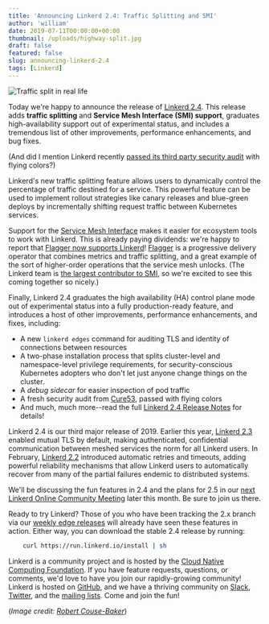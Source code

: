 ```yaml
---
title: 'Announcing Linkerd 2.4: Traffic Splitting and SMI'
author: 'william'
date: 2019-07-11T00:00:00+00:00
thumbnail: /uploads/highway-split.jpg
draft: false
featured: false
slug: announcing-linkerd-2.4
tags: [Linkerd]
---
```


![Traffic split in real life](/uploads/highway-split.jpg)

Today we're happy to announce the release of [Linkerd
2.4](https://github.com/linkerd/linkerd2/releases/tag/stable-2.4.0). This
release adds **traffic splitting** and **Service Mesh Interface (SMI)
support**, graduates high-availability support out of experimental status, and
includes a tremendous list of other improvements, performance enhancements, and
bug fixes.

(And did I mention Linkerd recently [passed its third party security
audit](https://twitter.com/wm/status/1144746496807428096) with flying colors?)

Linkerd's new traffic splitting feature allows users to dynamically control the
percentage of traffic destined for a service. This powerful feature can be used
to implement rollout strategies like canary releases and blue-green deploys by
incrementally shifting request traffic between Kubernetes services.

Support for the [Service Mesh Interface](https://smi-spec.io/) makes it easier
for ecosystem tools to work with Linkerd. This is already paying dividends:
we're happy to report that [Flagger now supports
Linkerd](https://docs.flagger.app/usage/linkerd-progressive-delivery)!
[Flagger](https://github.com/weaveworks/flagger) is a progressive delivery
operator that combines metrics and traffic splitting, and a great example of
the sort of higher-order operations that the service mesh unlocks. (The Linkerd
team is [the largest contributor to
SMI](https://linkerd.io/2019/05/24/linkerd-and-smi/), so we're excited to see
this coming together so nicely.)

Finally, Linkerd 2.4 graduates the high availability (HA) control plane mode
out of experimental status into a fully production-ready feature, and
introduces a host of other improvements, performance enhancements, and fixes,
including:

- A new `linkerd edges` command for auditing TLS and identity of connections
  between resources
- A two-phase installation process that splits cluster-level and
  namespace-level privilege requirements, for security-conscious Kubernetes
  adopters who don't let just anyone change things on the cluster.
- A *debug sidecar* for easier inspection of pod traffic
- A fresh security audit from [Cure53](https://cure53.de/), passed with flying
  colors
- And much, much more--read the full [Linkerd 2.4 Release
  Notes](https://github.com/linkerd/linkerd2/blob/main/CHANGES.md#stable-240) for
details!

Linkerd 2.4 is our third major release of 2019. Earlier this year, [Linkerd
2.3](https://linkerd.io/2019/04/16/announcing-linkerd-2.3/) enabled mutual TLS
by default, making authenticated, confidential communication between meshed
services the norm for all Linkerd users. In February, [Linkerd
2.2](https://linkerd.io/2019/02/12/announcing-linkerd-2-2/) introduced
automatic retries and timeouts, adding powerful reliability mechanisms that
allow Linkerd users to automatically recover from many of the partial failures
endemic to distributed systems.

We'll be discussing the fun features in 2.4 and the plans for 2.5 in our [next
Linkerd Online Community
Meeting](https://www.meetup.com/Linkerd-Online-Community-Meetup/events/262624182/)
later this month. Be sure to join us there.

Ready to try Linkerd? Those of you who have been tracking the 2.x branch via our
[weekly edge releases](https://linkerd.io/2/edge) will already have seen these
features in action. Either way, you can download the stable 2.4 release by
running:

```bash
    curl https://run.linkerd.io/install | sh
```

Linkerd is a community project and is hosted by the [Cloud Native Computing
Foundation](https://cncf.io/). If you have feature requests, questions, or
comments, we'd love to have you join our rapidly-growing community! Linkerd is
hosted on [GitHub](https://github.com/linkerd/), and we have a thriving
community on [Slack](https://slack.linkerd.io/),
[Twitter](https://twitter.com/linkerd), and the [mailing
lists](https://linkerd.io/2/get-involved/). Come and join the fun!

(*Image credit: [Robert Couse-Baker](https://www.flickr.com/photos/29233640@N07/)*)
